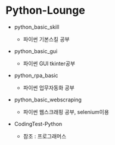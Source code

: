 # Python-Lounge

- python_basic_skill
  - 파이썬 기본스킬 공부

- python_basic_gui
  - 파이썬 GUI tkinter공부

- python_rpa_basic
  - 파이썬 업무자동화 공부

- python_basic_webscraping
  - 파이썬 웹스크래핑 공부, selenium이용

- CodingTest-Python
  - 참조 : 프로그래머스